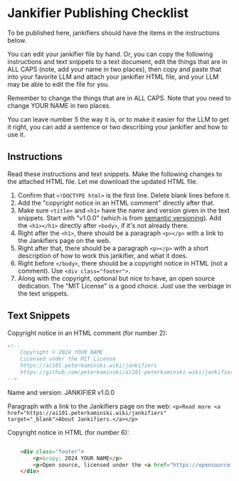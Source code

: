 # Jankifier Publishing Checklist

To be published here, jankifiers should have the items in the instructions below.

You can edit your jankifier file by hand. Or, you can copy the following instructions and text snippets to a text document, edit the things that are in ALL CAPS (note, add your name in two places), then copy and paste that into your favorite LLM and attach your jankifier HTML file, and your LLM may be able to edit the file for you.

Remember to change the things that are in ALL CAPS. Note that you need to change YOUR NAME in two places.

You can leave number 5 the way it is, or to make it easier for the LLM to get it right, you can add a sentence or two describing your jankifier and how to use it.

## Instructions

Read these instructions and text snippets. Make the following changes to the attached HTML file. Let me download the updated HTML file.

1. Confirm that `<!DOCTYPE html>` is the first line. Delete blank lines before it.
2. Add the "copyright notice in an HTML comment" directly after that.
3. Make sure `<title>` and `<h1>` have the name and version given in the text snippets. Start with "v1.0.0" (which is from [semantic versioning](https://semver.org/)). Add the `<h1></h1>` directly after `<body>`, if it's not already there.
4. Right after the `<h1>`, there should be a paragraph `<p></p>` with a link to the Jankifiers page on the web.
5. Right after that, there should be a paragraph `<p></p>` with a short description of how to work this jankifier, and what it does.
6. Right before `</body>`, there should be a copyright notice in HTML (not a comment). Use `<div class="footer">`.
7. Along with the copyright, optional but nice to have, an open source dedication. The "MIT License" is a good choice. Just use the verbiage in the text snippets.

## Text Snippets

Copyright notice in an HTML comment (for number 2):

```html
<!-- 
    Copyright © 2024 YOUR NAME
    Licensed under the MIT License
    https://ai101.peterkaminski.wiki/jankifiers
    https://github.com/peterkaminski/ai101-peterkaminski-wiki/jankifiers/
-->
```

Name and version: JANKIFIER v1.0.0

Paragraph with a link to the Jankifiers page on the web: `<p>Read more <a href="https://ai101.peterkaminski.wiki/jankifiers" target="_blank">About Jankifiers.</a></p>`

Copyright notice in HTML (for number 6):

```html

    <div class="footer">
        <p>&copy; 2024 YOUR NAME</p>
        <p>Open source, licensed under the <a href="https://opensource.org/licenses/MIT" target="_blank">MIT License</a></p>
    </div>


```
